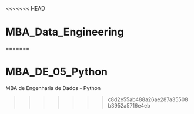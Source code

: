 <<<<<<< HEAD
# MBA_Data_Engineering
=======
# MBA_DE_05_Python
MBA de Engenharia de Dados - Python
>>>>>>> c8d2e55ab488a26ae287a35508b3952a5716e4eb
